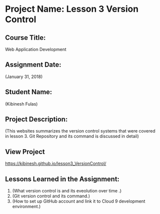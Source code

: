 # Project Name:  Lesson 3 Version Control


## Course Title:
Web Application Development

## Assignment Date:  
(January 31, 2018)

## Student Name:  
(Kibinesh Fulas)

## Project Description:
(This websites summarizes the version control systems that were covered in lesson 3. Git Repository and its command is discussed in detail)
## View Project
https://kibinesh.github.io/lesson3_VersionControl/ 

## Lessons Learned in the Assignment:
1. (What version control is and its eveolution over time .)
2. (Git version control and its command.)
3. (How to set up GitHub account and link it to Cloud 9 development environment.)

